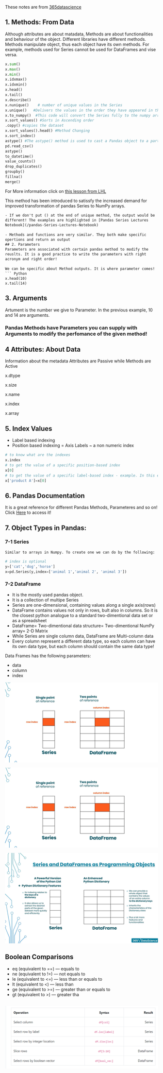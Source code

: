These notes are from [365datascience](https://learn.365datascience.com/courses/preview/data-cleaning-preprocessing-pandas/)


## 1. Methods: From Data
Although attributes are about matadata, Methods are about functionalities and behaviour of the object.
Different libraries have different methods. Methods manipulate object, thus each object have its own methods. For example, methods used for Series cannot be used for DataFrames and vise versa.
``` Python
x.sum()
x.max()
x.min()
x.idxmax()
x.idxmin()
x.head()
x.tail()
x.describe()
x.nunique()    # number of unique values in the Series
x.unique()   #Delivers the values in the order they have appeared in the data set. 
x.to_numpy()  #This code will convert the Series fully to the numpy array type!
x.sort_values() #Sorts in Ascending order
.copy() #copies the dataset
x.sort_values().head() #Method Changing
x.sort_index()
astype() #The astype() method is used to cast a Pandas object to a particular data type. It can be a very helpful function in case your data is not stored in the correct format (data type). For instance, if floating point numbers have somehow been misinterpreted by Python as strings, you can convert them back to floating point numbers with astype().
pd.read_csv()
astype()
to_datetime()
value_counts()
drop_duplicates()
groupby()
fillna()
merge()

```
For More information click on [this lesson from LHL](https://data.compass.lighthouselabs.ca/1feac02f-2b81-409d-9192-9705596ef731)

This method has been introduced to satissfy the increased demand for improved transformation of pandas Series to NumPy arrays.
```
- If we don't put () at the end of unique method, the output would be different! The examples are highlighted in [Pandas Series Lectures Notebook](/pandas-Series-Lectures-Notebook)

- Methods and functions are very similar. They both make specific opertions and return an output
## 2. Parameters
Parameters are associated with certain pandas method to modify the reuslts. It is a good practice to write the parameters with right acronym and right order!

We can be specific about Method outputs. It is where parameter comes!
``` Python
x.head(10)
x.tail(14)
```
## 3. Arguments
Artument is the number we give to Parameter. In the previous example, 10 and 14 are arguments.
### Pandas **Methods** have **Parameters** you can supply with **Arguments** to modify the perfomance of the given method!

## 4 Attributes: About Data
Information about the metadata
Attributes are Passive while Methods are Active

x.dtype

x.size

x.name

x.index

x.array

## 5. Index Values
- Label based indexing
- Position based indexing = Axis Labels ~ a non numeric index
``` Python
# to know what are the indexes
x.index
# to get the value of a specific position-based index 
x[0]
# to get the value of a specific label-based index - example. In this examle we can also use the previous method! (suppose Product A is the first data in the Series)
x['product A']=x[0]
```
## 6. Pandas Documentation
It is a great reference for different Pandas Methods, Parameteres and so on! Click [Here](https://pandas.pydata.org/docs/user_guide/index.html) to access it!

## 7. Object Types in Pandas:
### 7-1 Series

    Similar to arrays in Numpy. To create one we can do by the following:
``` Python
# index is optional
y=['cat','dog','horse']
x=pd.Series(y,index=['animal 1','animal 2', 'animal 3'])
```
### 7-2 DataFrame
- It is the mostly used pandas object.
- It is a collection of multipe Series
- Series are one-dimensional, containing values along a single axis(rows)
- DataFrame contains values not only in rows, bult also in columns. So it is the closest python analogue to a standard two-dimentional data set or as a spreadsheet
- DataFrame= Two-dimentional data structure= Two-dimentional NumPy array= 2-D Matrix
- While Series are single column data, DataFrame are Multi-column data
- Every column represent a different data type, so each column can have its own data type, but each column should contain the same data type!

Data Frames has the following parameters:
- data
- column
- index

![DataFrame Vs Series](/pics/DataFrame-VS-Series-2.png)

![DataFrame Vs Series](/pics/DataFrame-VS-Series-2.png)

![DataFrame Vs Series](/pics/DataFrame-VS-Series-3.png)

## Boolean Comparisons

- eq (equivalent to ==) — equals to
- ne (equivalent to !=) — not equals to
- le (equivalent to <=) — less than or equals to
- lt (equivalent to <) — less than
- ge (equivalent to >=) — greater than or equals to
- gt (equivalent to >) — greater tha

## ![how to get the values of DataFrame cheat-sheet](Get-values-DataFrame.png)
